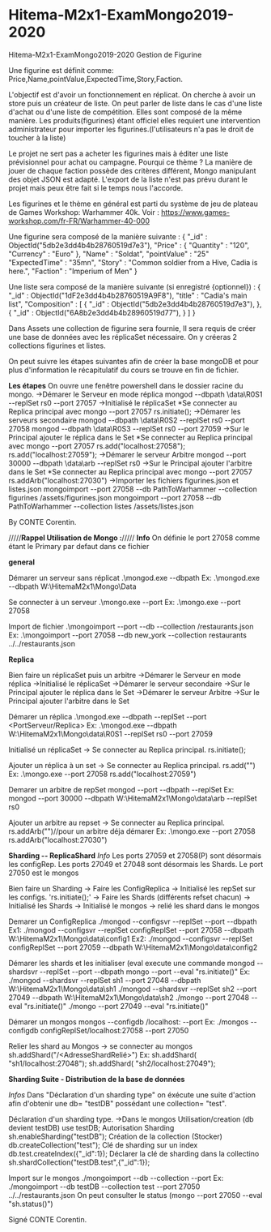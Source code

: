 # Hitema-M2x1-ExamMongo2019-2020
Hitema-M2x1-ExamMongo2019-2020
Gestion de Figurine

Une figurine est définit comme:
Price,Name,pointValue,ExpectedTime,Story,Faction.

L'objectif est d'avoir un fonctionnement en réplicat.
On cherche à avoir un store puis un créateur de liste. On peut parler de liste dans le cas d'une liste d'achat ou d'une liste de compétition.
Elles sont composé de la même manière.
Les produits(figurines) étant officiel elles requiert une intervention administrateur pour importer les figurines.(l'utilisateurs n'a pas le droit de toucher à la liste)

Le projet ne sert pas a acheter les figurines mais à éditer une liste prévisionnel pour achat ou campagne.
Pourqui ce thème ? La manière de jouer de chaque faction possède des critères différent, Mongo manipulant des objet JSON est adapté.
L'export de la liste n'est pas prévu durant le projet mais peux être fait si le temps nous l'accorde.

Les figurines et le thème en général est parti du système de jeu de plateau de Games Workshop: Warhammer 40k.
Voir : https://www.games-workshop.com/fr-FR/Warhammer-40-000

Une figurine sera composé de la manière suivante :
{
    "_id" : ObjectId("5db2e3dd4b4b28760519d7e3"),
    "Price" : {
        "Quantity" : "120",
        "Currency" : "Euro"
    },
    "Name" : "Soldat",
    "pointValue" : "25"
    "ExpectedTime" : "35mn",
    "Story" : "Common soldier from a Hive, Cadia is here.",
    "Faction" : "Imperium of Men"
}

Une liste sera composé de la manière suivante (si enregistré {optionnel}) :
{
    "_id" : ObjectId("1dF2e3dd4b4b28760519A9F8"),
    "title" : "Cadia's main list",
    "Composition" : [ 
        {
            "_id" : ObjectId("5db2e3dd4b4b28760519d7e3"),
        }, 
        {
            "_id" : ObjectId("6A8b2e3dd4b4b28960519d77"),
        }
    ]
}

Dans Assets une collection de figurine sera fournie,
Il sera requis de créer une base de données avec les réplicaSet nécessaire.
On y créeras 2 collections figurines et listes.

On peut suivre les étapes suivantes afin de créer la base mongoDB et pour plus d'information le récapitulatif du cours se trouve en fin de fichier.

**Les étapes**
On ouvre une fenêtre powershell dans le dossier racine du mongo.
->Démarer le Serveur en mode réplica
mongod --dbpath <VotreDestinationDeStockage>\data\R0S1 --replSet rs0 --port 27057
->Initialisé le réplicaSet
*Se connecter au Replica principal avec mongo --port 27057
rs.initiate();
->Démarer les serveurs secondaire
mongod --dbpath <VotreDestinationDeStockage>\data\R0S2 --replSet rs0 --port 27058
mongod --dbpath <VotreDestinationDeStockage>\data\R0S3 --replSet rs0 --port 27059
->Sur le Principal ajouter le réplica dans le Set
*Se connecter au Replica principal avec mongo --port 27057
rs.add("localhost:27058");
rs.add("localhost:27059");
->Démarer le serveur Arbitre
mongod --port 30000 --dbpath <VotreDestinationDeStockage>\data\arb --replSet rs0
->Sur le Principal ajouter l'arbitre dans le Set
*Se connecter au Replica principal avec mongo --port 27057
rs.addArb("localhost:27030")
->Importer les fichiers figurines.json et listes.json
mongoimport --port 27058 --db PathToWarhammer --collection figurines <racineProjet>/assets/figurines.json
mongoimport --port 27058 --db PathToWarhammer --collection listes <racineProjet>/assets/listes.json

By CONTE Corentin.

/////**Rappel Utilisation de Mongo :**/////
**Info**
On définie le port 27058 comme étant le Primary par defaut dans ce fichier


**general**

Démarer un serveur sans réplicat
.\mongod.exe --dbpath <DossierServeur>
Ex: .\mongod.exe --dbpath W:\HitemaM2x1\Mongo\Data

Se connecter à un serveur
.\mongo.exe --port <PortServeur>
Ex: .\mongo.exe --port 27058

Import de fichier
.\mongoimport --port <PortServeur> --db <NomDatabase> --collection <NomCollection> <FileLocation>/restaurants.json
Ex: .\mongoimport --port 27058 --db new_york --collection restaurants ../../restaurants.json

**Replica**

Bien faire un réplicaSet puis un arbitre
->Démarer le Serveur en mode réplica
->Initialisé le réplicaSet
->Démarer le serveur secondaire
->Sur le Principal ajouter le réplica dans le Set
->Démarer le serveur Arbitre
->Sur le Principal ajouter l'arbitre dans le Set

Démarer un réplica
.\mongod.exe --dbpath <DossierServeur> --replSet <NomGroupeReplica> --port <PortServeur/Replica>
Ex: .\mongod.exe --dbpath W:\HitemaM2x1\Mongo\data\R0S1 --replSet rs0 --port 27059

Initialisé un réplicaSet
-> Se connecter au Replica principal.
rs.initiate();

Ajouter un réplica à un set
-> Se connecter au Replica principal.
rs.add("<AddresseSecondaire>")
Ex: 	.\mongo.exe --port 27058
	rs.add("localhost:27059")

Demarer un arbitre de repSet
mongod --port <PortArbitre> --dbpath <DossierArbitre> --replSet <NomGroupeReplica>
Ex: mongod --port 30000 --dbpath W:\HitemaM2x1\Mongo\data\arb --replSet rs0

Ajouter un arbitre au repset
-> Se connecter au Replica principal.
rs.addArb("<AddresseArbitre>")//pour un arbitre déja démarer
Ex: 	.\mongo.exe --port 27058
	rs.addArb("localhost:27030")

**Sharding -- ReplicaShard**
*Info*
Les ports 27059 et 27058(P) sont désormais les configRep.
Les ports 27049 et 27048 sont désormais les Shards.
Le port 27050 est le mongos

Bien faire un Sharding
-> Faire les ConfigReplica
-> Initialisé les repSet sur les configs. 'rs.initiate();'
-> Faire les Shards (différents refset chacun)
-> Initialisé les Shards
-> Initialisé le mongos
-> relié les shard dans le mongos 

Demarer un ConfigReplica
./mongod --configsvr --replSet <NomGroupeReplica1> --port <portConfigServ> --dbpath <DossierCfg>
Ex1: ./mongod --configsvr --replSet configReplSet --port 27058 --dbpath W:\HitemaM2x1\Mongo\data\config1
Ex2: ./mongod --configsvr --replSet configReplSet --port 27059 --dbpath W:\HitemaM2x1\Mongo\data\config2

Démarer les shards et les initialiser (eval execute une commande
mongod --shardsvr --replSet <NomRepSet2ou3> --port <PortShard> --dbpath <DossierShard>
mongo --port <PortShard> --eval "rs.initiate()"
Ex: 	./mongod --shardsvr --replSet sh1 --port 27048 --dbpath W:\HitemaM2x1\Mongo\data\sh1
	./mongod --shardsvr --replSet sh2 --port 27049 --dbpath W:\HitemaM2x1\Mongo\data\sh2
	./mongo --port 27048 --eval "rs.initiate()"
	./mongo --port 27049 --eval "rs.initiate()"

Démarer un mongos
mongos --configdb <NomGroupeReplica1>/localhost:<PortConfigPrimary> --port <PortMongos>
Ex: ./mongos --configdb configReplSet/localhost:27058 --port 27050

Relier les shard au Mongos
-> se connecter au mongos
sh.addShard("<NomRepSet2ou3>/<AdresseShardRelié>")
Ex:	sh.addShard( "sh1/localhost:27048");
	sh.addShard( "sh2/localhost:27049");

**Sharding Suite - Distribution de la base de données**

*Infos*
Dans "Déclaration d'un sharding type" on éxécute une suite d'action afin d'obtenir une db= "testDB" possédant une collection= "test".

Déclaration d'un sharding type.
->Dans le mongos
Utilisation/creation (db devient testDB)
use testDB;
Autorisation Sharding
sh.enableSharding("testDB");
Création de la collection (Stocker)
db.createCollection("test");
Clé de sharding sur un index
db.test.createIndex({"_id":1});
Déclarer la clé de sharding dans la collectino
sh.shardCollection("testDB.test",{"_id":1});

Import sur le mongos
./mongoimport --db <NomDB> --collection <NomCollection> --port <PortMongos> <fichierJSONAImporter>
Ex: ./mongoimport --db testDB --collection test --port 27050 ../../restaurants.json
On peut consulter le status (mongo --port 27050 --eval "sh.status()")




Signé CONTE Corentin.





